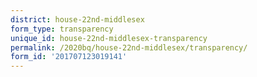 ```yaml
---
district: house-22nd-middlesex
form_type: transparency
unique_id: house-22nd-middlesex-transparency
permalink: /2020bq/house-22nd-middlesex/transparency/
form_id: '201707123019141'
---
```


